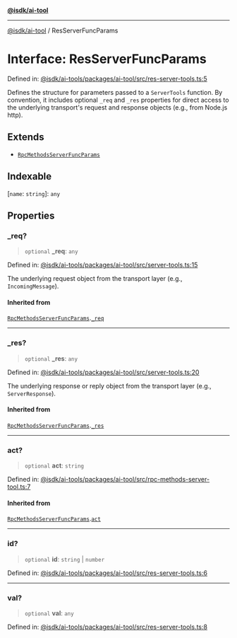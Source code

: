 [**@isdk/ai-tool**](../README.md)

***

[@isdk/ai-tool](../globals.md) / ResServerFuncParams

# Interface: ResServerFuncParams

Defined in: [@isdk/ai-tools/packages/ai-tool/src/res-server-tools.ts:5](https://github.com/isdk/ai-tool.js/blob/d0765f898f217d97c57c6949502b4a7bef5dce5e/src/res-server-tools.ts#L5)

Defines the structure for parameters passed to a `ServerTools` function.
By convention, it includes optional `_req` and `_res` properties for direct
access to the underlying transport's request and response objects (e.g., from Node.js http).

## Extends

- [`RpcMethodsServerFuncParams`](RpcMethodsServerFuncParams.md)

## Indexable

\[`name`: `string`\]: `any`

## Properties

### \_req?

> `optional` **\_req**: `any`

Defined in: [@isdk/ai-tools/packages/ai-tool/src/server-tools.ts:15](https://github.com/isdk/ai-tool.js/blob/d0765f898f217d97c57c6949502b4a7bef5dce5e/src/server-tools.ts#L15)

The underlying request object from the transport layer (e.g., `IncomingMessage`).

#### Inherited from

[`RpcMethodsServerFuncParams`](RpcMethodsServerFuncParams.md).[`_req`](RpcMethodsServerFuncParams.md#_req)

***

### \_res?

> `optional` **\_res**: `any`

Defined in: [@isdk/ai-tools/packages/ai-tool/src/server-tools.ts:20](https://github.com/isdk/ai-tool.js/blob/d0765f898f217d97c57c6949502b4a7bef5dce5e/src/server-tools.ts#L20)

The underlying response or reply object from the transport layer (e.g., `ServerResponse`).

#### Inherited from

[`RpcMethodsServerFuncParams`](RpcMethodsServerFuncParams.md).[`_res`](RpcMethodsServerFuncParams.md#_res)

***

### act?

> `optional` **act**: `string`

Defined in: [@isdk/ai-tools/packages/ai-tool/src/rpc-methods-server-tool.ts:7](https://github.com/isdk/ai-tool.js/blob/d0765f898f217d97c57c6949502b4a7bef5dce5e/src/rpc-methods-server-tool.ts#L7)

#### Inherited from

[`RpcMethodsServerFuncParams`](RpcMethodsServerFuncParams.md).[`act`](RpcMethodsServerFuncParams.md#act)

***

### id?

> `optional` **id**: `string` \| `number`

Defined in: [@isdk/ai-tools/packages/ai-tool/src/res-server-tools.ts:6](https://github.com/isdk/ai-tool.js/blob/d0765f898f217d97c57c6949502b4a7bef5dce5e/src/res-server-tools.ts#L6)

***

### val?

> `optional` **val**: `any`

Defined in: [@isdk/ai-tools/packages/ai-tool/src/res-server-tools.ts:8](https://github.com/isdk/ai-tool.js/blob/d0765f898f217d97c57c6949502b4a7bef5dce5e/src/res-server-tools.ts#L8)
